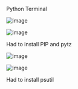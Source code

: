 Python Terminal

![image](https://github.com/mlandeo1/CPE332/assets/123087304/112cd103-00b8-45f9-ab84-8bee7673c3c6)

![image](https://github.com/mlandeo1/CPE332/assets/123087304/c5758e42-e749-41a6-918a-35da2e16c768)

Had to install PIP and pytz


![image](https://github.com/mlandeo1/CPE332/assets/123087304/d1717441-afbe-4d9b-9bfb-c24c279b2782)


![image](https://github.com/mlandeo1/CPE332/assets/123087304/bcbf7267-4853-47d1-954d-11ba29f1e5b8)

Had to install psutil

